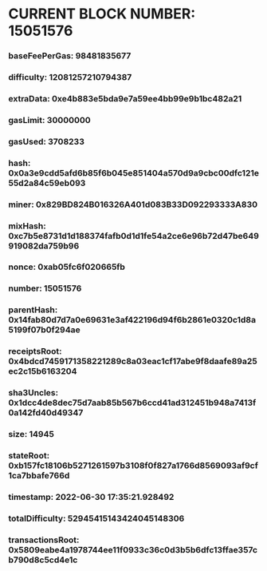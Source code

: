 # CURRENT BLOCK NUMBER: 15051576

### baseFeePerGas: 98481835677
### difficulty: 12081257210794387
### extraData: 0xe4b883e5bda9e7a59ee4bb99e9b1bc482a21
### gasLimit: 30000000
### gasUsed: 3708233
### hash: 0x0a3e9cdd5afd6b85f6b045e851404a570d9a9cbc00dfc121e55d2a84c59eb093
### miner: 0x829BD824B016326A401d083B33D092293333A830
### mixHash: 0xc7b5e8731d1d188374fafb0d1d1fe54a2ce6e96b72d47be649919082da759b96
### nonce: 0xab05fc6f020665fb
### number: 15051576
### parentHash: 0x14fab80d7d7a0e69631e3af422196d94f6b2861e0320c1d8a5199f07b0f294ae
### receiptsRoot: 0x4bdcd7459171358221289c8a03eac1cf17abe9f8daafe89a25ec2c15b6163204
### sha3Uncles: 0x1dcc4de8dec75d7aab85b567b6ccd41ad312451b948a7413f0a142fd40d49347
### size: 14945
### stateRoot: 0xb157fc18106b5271261597b3108f0f827a1766d8569093af9cf1ca7bbafe766d
### timestamp: 2022-06-30 17:35:21.928492
### totalDifficulty: 52945415143424045148306
### transactionsRoot: 0x5809eabe4a1978744ee11f0933c36c0d3b5b6dfc13ffae357cb790d8c5cd4e1c
